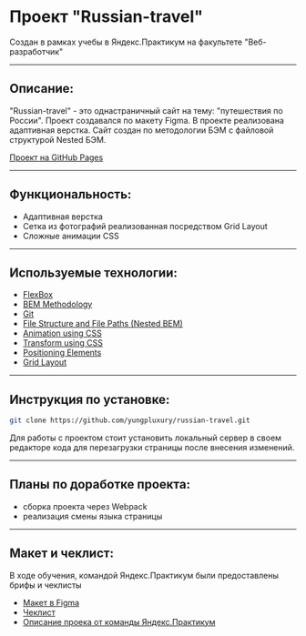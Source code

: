 # Проект "Russian-travel"
 Создан в рамках учебы в Яндекс.Практикум на факультете "Веб-разработчик"
 ___
## Описание:
"Russian-travel" - это однастраничный сайт на тему: "путешествия по России". Проект создавался по макету Figma. В проекте реализована адаптивная верстка. Сайт создан по методологии БЭМ с файловой структурой Nested БЭМ.

[Проект на GitHub Pages](https://yungpluxury.github.io/russian-travel/)
___
## Функциональность:

- Адаптивная верстка
- Сетка из фотографий реализованная посредством Grid Layout
- Сложные анимации CSS
___
## Используемые технологии:

- [FlexBox](https://developer.mozilla.org/ru/docs/Learn/CSS/CSS_layout/Flexbox)
- [BEM Methodology](https://ru.bem.info/)
- [Git](https://git-scm.com/)
- [File Structure and File Paths (Nested BEM)](https://en.bem.info/methodology/filestructure/#nested)
- [Animation using CSS](https://developer.mozilla.org/ru/docs/Web/CSS/animation)
- [Transform using CSS](https://developer.mozilla.org/ru/docs/Web/CSS/transform)
- [Positioning Elements](https://developer.mozilla.org/ru/docs/Web/CSS/position)
- [Grid Layout](https://developer.mozilla.org/ru/docs/Web/CSS/CSS_Grid_Layout)
___
## Инструкция по установке:

```sh
git clone https://github.com/yungpluxury/russian-travel.git
```
Для работы с проектом стоит установить локальный сервер в своем редакторе кода для перезагрузки страницы после внесения изменений.
___
## Планы по доработке проекта:

- сборка проекта через Webpack
- реализация смены языка страницы
___
## Макет и чеклист:

В ходе обучения, командой Яндекс.Практикум были предоставлены брифы и чеклисты

- [Макет в Figma](https://www.figma.com/file/5S2WSbEFL6awjVWJ0NWL8Q/Sprint-3_-Russia-_-desktop-%2B-mobile?node-id=28503%3A0)
- [Чеклист](https://code.s3.yandex.net/web-developer/checklists/new-program/checklist-3/index.html)
- [Описание проека от команды Яндекс.Практикум](https://disk.yandex.ru/i/Reoykh1qkf_Ctw)
